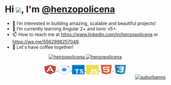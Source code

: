 <h1 align="left">Hi <img src="https://raw.githubusercontent.com/kaueMarques/kaueMarques/master/hi.gif" height="30px">, I'm <a target="_blank" href="https://www.instagram.com/henzopolicena/">@henzopolicena<a/></h1>

- 👀 I’m interested in building amazing, scalable and beautiful projects!
- 🌱 I’m currently learning Angular 2+ and Ionic v5+.
- 📫 How to reach me at https://www.linkedin.com/in/henzopolicena or https://wa.me/5562998257049.
- 💬 Let's have coffee together!

<div align="center">
  <a href="https://github.com/h1softwarehouse">
    <img height="150em" src="https://github-readme-stats.vercel.app/api?username=henzopolicena&show_icons=true&include_all_commits=true&count_private=true&theme=dark" alt="henzopolicena" />
    <img height="150em" src="https://github-readme-streak-stats.herokuapp.com/?user=henzopolicena&theme=dark" alt="henzopolicena" />
</div>

<div align="center" style="display: inline_block"><br>
<img align="center" height="30" width="40" src="https://raw.githubusercontent.com/devicons/devicon/master/icons/angularjs/angularjs-plain.svg">
<img align="center" height="30" width="40" src="https://raw.githubusercontent.com/devicons/devicon/master/icons/ionic/ionic-original.svg">
  <img align="center" height="30" width="40" src="https://raw.githubusercontent.com/devicons/devicon/master/icons/typescript/typescript-plain.svg">
  <img align="center" height="30" width="40" src="https://raw.githubusercontent.com/devicons/devicon/master/icons/javascript/javascript-plain.svg">
  <img align="center" height="30" width="40" src="https://raw.githubusercontent.com/devicons/devicon/master/icons/html5/html5-original.svg">
  <img align="center" height="30" width="40" src="https://raw.githubusercontent.com/devicons/devicon/master/icons/css3/css3-original.svg">
</div>

<!---
<div align="left">
<a href="https://github.com/h1softwarehouse/formacao-angular-developer">
<img width="100" height="auto" src="https://hermes.digitalinnovation.one/tracks/5a199bba-a494-49ce-b357-f746eb7b7425.png"/>
</a>
<a href="https://github.com/h1softwarehouse/formacao-html-developer">
<img width="100" height="auto" src="https://hermes.digitalinnovation.one/tracks/62ed1f1d-8d76-4bbc-905f-e73d20cb82f5.png"/>
</a>
</div>
--->

<div align="right">
    <img src="https://komarev.com/ghpvc/?username=h1softwarehouse&label=Profile%20views&color=f80000&style=flat&label=PROFILE+VIEWS"
        alt="suburbanno" />
<div>

<!---
h1softwarehouse/h1softwarehouse is a ✨ special ✨ repository because its `README.md` (this file) appears on your GitHub profile.
You can click the Preview link to take a look at your changes.
--->
